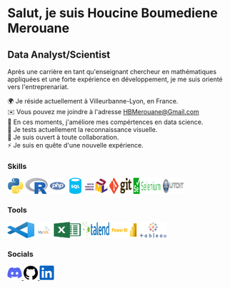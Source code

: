 Salut, je suis Houcine Boumediene Merouane
===================================================================================================================================================

Data Analyst/Scientist
----------------------

Après une carrière en tant qu'enseignant chercheur en mathématiques appliquées et une forte expérience en développement, je me suis orienté vers l'entreprenariat. 

🌍  Je réside actuellement à Villeurbanne-Lyon, en France.<br>
✉️  Vous pouvez me joindre à l'adresse [HBMerouane@Gmail.com](mailto:HBMerouane@Gmail.com)<br>
🚀  En ces moments, j'améliore mes compértences en data science. <br>
🧠  Je tests actuellement la reconnaissance visuelle. <br>
🤝  Je suis ouvert à toute collaboration. <br>
⚡  Je suis en quête d'une nouvelle expérience.

### Skills 
<p align="left">
<a href="https://www.python.org/" target="_blank" rel="noreferrer"><img src="skills/python-colored.svg" width="36" height="36" alt="Python" title="Python"/></a>
<a href="https://www.r-project.org/" target="_blank" rel="noreferrer"><img src="skills/r-colored.png" width="50" height="36" alt="R language" title="R language"/></a> 
<a href="https://www.php.net/" target="_blank" rel="noreferrer"><img src="skills/php-colored.svg" width="36" height="36" alt="PHP" title="PHP"/></a>
  <a href="https://www.sql.sh/" target="_blank" rel="noreferrer"><img src="skills/sql-colored.svg" width="36" height="36" alt="Sql" title="Sql"/></a>
  <a href="https://fr.wikipedia.org/wiki/UML_(informatique)" target="_blank" rel="noreferrer"><img src="skills/uml-colored.png" width="50" height="36" alt="UML" title="UML"/></a>    
  <a href="https://git-scm.com/" target="_blank" rel="noreferrer"><img src="skills/git-colored.png" width="50" height="36" alt="Git" title="Git"/></a>
  <a href="https://www.selenium.dev/documentation/webdriver/" target="_blank" rel="noreferrer"><img src="skills/selenium-colored.png" width="60" height="36" alt="Selenium" title="Selenium"/></a>  
  <a href="https://www.autoitscript.com/site/" target="_blank" rel="noreferrer"><img src="skills/autoit-colored.png" width="50" height="36" alt="AutoIt" title="AutoIt"/></a>    
</p>
                    
### Tools 
<p align="left">
  <a href="https://code.visualstudio.com/" target="_blank" rel="noreferrer"><img src="tools/vsc-colored.png" width="60" height="36" alt="VSCode" title="VSCode"/></a>     
<a href="https://www.mysql.com/" target="_blank" rel="noreferrer"><img src="tools/mysql-colored.svg" width="36" height="36" alt="MySQL" title="MySQL"/></a>
  <a href="https://www.microsoft.com/fr-fr/microsoft-365/excel" target="_blank" rel="noreferrer"><img src="tools/excel-colored.png" width="60" height="36" alt="Excel" title="Excel" /></a>
  <a href="https://www.talend.com/" target="_blank" rel="noreferrer"><img src="tools/talend-colored.png" width="60" height="36" alt="Talend" title="Talend" /></a>
  <a href="https://powerbi.microsoft.com" target="_blank" rel="noreferrer"><img src="tools/powerbi-colored.png" width="60" height="36" alt="Microsoft BI" title="Microsoft BI"/></a>    
  <a href="https://www.tableau.com/" target="_blank" rel="noreferrer"><img src="tools/tableau-colored.png" width="60" height="36" alt="Tableau" title="Tableau"/></a>  
</p>

### Socials
                  
<p align="left"> <a href="https://discord.com/users/elho111" target="_blank" rel="noreferrer"> <picture> <source media="(prefers-color-scheme: dark)" srcset="undefined" /> <source media="(prefers-color-scheme: light)" srcset="socials/discord.svg" /> <img src="socials/discord.svg" width="32" height="32" title="Mon Discord"/> </picture> </a> <a href="https://www.github.com/elho2007" target="_blank" rel="noreferrer"> <picture> <source media="(prefers-color-scheme: dark)" srcset="socials/github-dark.svg" /> <source media="(prefers-color-scheme: light)" srcset="socials/github.svg" /> <img src="socials/github.svg" width="32" height="32"  title="Mon GitHub"/> </picture> </a> <a href="https://www.linkedin.com/in/houcine-boumediene-merouane" target="_blank" rel="noreferrer"> <picture> <source media="(prefers-color-scheme: dark)" srcset="socials/linkedin-dark.svg" /> <source media="(prefers-color-scheme: light)" srcset="socials/linkedin.svg" /> <img src="socials/linkedin.svg" width="32" height="32" title="Mon Linkedin"/> </picture> </a></p>
